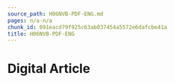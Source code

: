 ```yaml
---
source_path: H06NVB-PDF-ENG.md
pages: n/a-n/a
chunk_id: 091eacd79f925c63ab037454a5572e6dafcbe41a
title: H06NVB-PDF-ENG
---
```

# Digital Article
